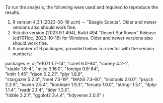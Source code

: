 To run the analysis, the following were used and required to reproduce the results.

1) R version 4.3.1 (2023-06-16 ucrt) -- "Beagle Scouts". Older and newer versions also should work fine.
2) Rstudio version (2023.9.1.494), Build 494 "Desert Sunflower" Release (cd7011dc, 2023-10-16) for Windows. Older and newer versions also should work fine.
3) A number of R packages, provided below in a vector with the version numbers:

packages <- c(
  "e1071 1.7-14",    "caret 6.0-94",  "survey 4.2-1",      
  "xtable 1.8-4",    "mice 3.16.0",     "foreign 0.8-84",  
  "knitr 1.45",      "rjson 0.2.21",    "plyr 1.8.9",      
  "stargazer 5.2.3", "nnet 7.3-19",     "MASS 7.3-60",
  "mixtools 2.0.0",  "psych 2.3.9",     "haven 2.5.4",
  "lubridate 1.9.3", "forcats 1.0.0",   "stringr 1.5.1",
  "dplyr 1.1.4",     "readr 2.1.4",     "tidyr 1.3.0",     
  "tibble 3.2.1",    "ggplot2 3.4.4",   "tidyverse 2.0.0"
)
